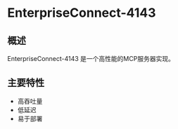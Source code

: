 # EnterpriseConnect-4143

## 概述

EnterpriseConnect-4143 是一个高性能的MCP服务器实现。

## 主要特性

- 高吞吐量
- 低延迟
- 易于部署
